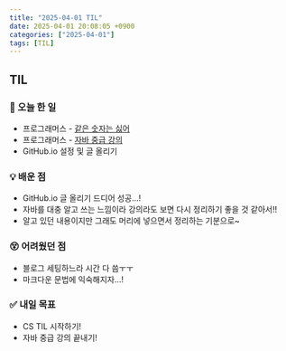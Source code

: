 ```yaml
---
title: "2025-04-01 TIL"
date: 2025-04-01 20:08:05 +0900
categories: ["2025-04-01"]
tags: [TIL]
---
```

## TIL
### 📌 오늘 한 일
- 프로그래머스 - [같은 숫자는 싫어](https://school.programmers.co.kr/learn/courses/30/lessons/12906)
- 프로그래머스 - [자바 중급 강의](https://school.programmers.co.kr/learn/courses/9/9-%EC%9E%90%EB%B0%94-%EC%A4%91%EA%B8%89)
- GitHub.io 설정 및 글 올리기


### 💡 배운 점
- GitHub.io 글 올리기 드디어 성공...!
- 자바를 대충 알고 쓰는 느낌이라 강의라도 보면 다시 정리하기 좋을 것 같아서!!
- 알고 있던 내용이지만 그래도 머리에 넣으면서 정리하는 기분으로~


### 😵 어려웠던 점
- 블로그 세팅하느라 시간 다 씀ㅜㅜ
- 마크다운 문법에 익숙해지자...!


### ✅ 내일 목표
- CS TIL 시작하기!
- 자바 중급 강의 끝내기!
